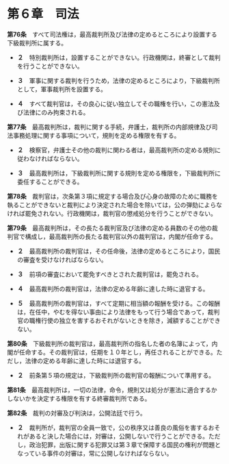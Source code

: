 第６章　司法
============


__第76条__　すべて司法権は，最高裁判所及び法律の定めるところにより設置する下級裁判所に属する。

* __２__　特別裁判所は，設置することができない。行政機関は，終審として裁判を行うことができない。
* __３__　軍事に関する裁判を行うため，法律の定めるところにより，下級裁判所として，軍事裁判所を設置する。

* __４__　すべて裁判官は，その良心に従い独立してその職権を行い，この憲法及び法律にのみ拘束される。


__第77条__　最高裁判所は，裁判に関する手続，弁護士，裁判所の内部規律及び司法事務処理に関する事項について，規則を定める権限を有する。

* __２__　検察官，弁護士その他の裁判に関わる者は，最高裁判所の定める規則に従わなければならない。

* __３__　最高裁判所は，下級裁判所に関する規則を定める権限を，下級裁判所に委任することができる。


__第78条__　裁判官は，次条第３項に規定する場合及び心身の故障のために職務を執ることができないと裁判により決定された場合を除いては，公の弾劾によらなければ罷免されない。行政機関は，裁判官の懲戒処分を行うことができない。


__第79条__　最高裁判所は，その長たる裁判官及び法律の定める員数のその他の裁判官で構成し，最高裁判所の長たる裁判官以外の裁判官は，内閣が任命する。

* __２__　最高裁判所の裁判官は，その任命後，法律の定めるところにより，国民の審査を受けなければならない。

* __３__　前項の審査において罷免すべきとされた裁判官は，罷免される。

* __４__　最高裁判所の裁判官は，法律の定める年齢に達した時に退官する。

* __５__　最高裁判所の裁判官は，すべて定期に相当額の報酬を受ける。この報酬は，在任中，やむを得ない事由により法律をもって行う場合であって，裁判官の職権行使の独立を害するおそれがないときを除き，減額することができない。


__第80条__　下級裁判所の裁判官は，最高裁判所の指名した者の名簿によって，内閣が任命する。その裁判官は，任期を１０年とし，再任されることができる。ただし，法律の定める年齢に達した時には退官する。

* __２__　前条第５項の規定は，下級裁判所の裁判官の報酬について準用する。


__第81条__　最高裁判所は，一切の法律，命令，規則又は処分が憲法に適合するかしないかを決定する権限を有する終審裁判所である。


__第82条__　裁判の対審及び判決は，公開法廷で行う。

* __２__　裁判所が，裁判官の全員一致で，公の秩序又は善良の風俗を害するおそれがあると決した場合には，対審は，公開しないで行うことができる。ただし，政治犯罪，出版に関する犯罪又は第３章で保障する国民の権利が問題となっている事件の対審は，常に公開しなければならない。
